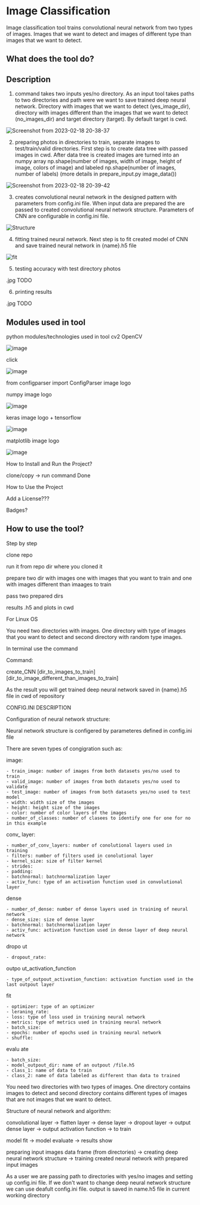 # **Image Classification**

Image classification tool trains convolutional neural network from two types of images. Images that we want to detect and 
images of different type than images that we want to detect.

## **What does the tool do?**

## **Description**

1. command takes two inputs yes/no directory. As an input tool takes paths to two directories and path were we want to save trained deep neural network. Directory with images that we want to detect (yes_image_dir), directory with images different than the images that we want to detect (no_images_dir) and target directory (target). By default target is cwd.

![Screenshot from 2023-02-18 20-38-37](https://user-images.githubusercontent.com/91827782/219903632-362dbf72-9055-405a-ac7c-7a133ef026a5.png)

2. preparing photos in directories to train, separate images to test/train/valid directories. First step is to create data tree with passed images in cwd. After data tree is created images are turned into an numpy array np.shape(number of images, width of image, height of image, colors of image) and labeled np.shape(number of images, number of labels) (more details in prepare_input.py image_data())

![Screenshot from 2023-02-18 20-39-42](https://user-images.githubusercontent.com/91827782/219903639-e11d5c71-b303-4557-831e-17c10cc84c9e.png)

3. creates convolutional neural network in the designed pattern with parameters from config.ini file. When input data are prepared the are passed to created convolutional neural network structure. Parameters of CNN are configurable in config.ini file.

![Structure](https://user-images.githubusercontent.com/91827782/219903643-9263b176-1494-4b6b-ba52-983597507567.jpg)

4. fitting trained neural network. Next step is to fit created model of CNN and save trained neural network in {name}.h5 file

![fit](https://user-images.githubusercontent.com/91827782/219903648-53894bf3-8c2b-43d6-839a-d4ba0a89be4a.jpg)

5. testing accuracy with test directory photos

.jpg TODO

6. printing results

.jpg TODO

## **Modules used in tool**

python modules/technologies used in tool
cv2 OpenCV

![image](https://user-images.githubusercontent.com/91827782/219903685-de5a2e6b-1e36-4327-a89f-a431c1d08028.png)

click

![image](https://user-images.githubusercontent.com/91827782/219903695-e10b8cfb-bac9-4998-9d5f-037ed94a56db.png)

from configparser import ConfigParser image logo

numpy image logo

![image](https://user-images.githubusercontent.com/91827782/219903714-bb8df901-d525-43e5-a83b-746d88f08494.png)


keras image logo + tensorflow

![image](https://user-images.githubusercontent.com/91827782/219903730-4b30fc25-ceb7-47d0-87b5-bd14a413b8c2.png)


matplotlib image logo

![image](https://user-images.githubusercontent.com/91827782/219903739-7eabc612-bf7a-48b2-bf13-5622f1b5cc02.png)


How to Install and Run the Project?

clone/copy -> run command Done

How to Use the Project

Add a License???

Badges?

## How to use the tool?

Step by step

clone repo

run it from repo dir where you cloned it

prepare two dir with images one with images that you want to train and one with images different than imaages to train

pass two prepared dirs

results .h5 and plots in cwd



For Linux OS

You need two directories with images. One directory with type of images that you want to detect and second directory with random type images.

In terminal use the command

Command:

create_CNN [dir_to_images_to_train] [dir_to_image_different_than_images_to_train]

As the result you will get trained deep neural network saved in {name}.h5 file in cwd of repository


CONFIG.INI DESCRIPTION

Configuration of neural network structure:

Neural network structure is configered by parameteres defined in config.ini file

There are seven types of congigration such as:

image:

    - train_image: number of images from both datasets yes/no used to train
    - valid_image: number of images from both datasets yes/no used to validate
    - test_image: number of images from both datasets yes/no used to test model
    - width: width size of the images
    - height: height size of the images
    - color: number of color layers of the images
    - number_of_classes: number of clasees to identify one for one for no in this example
 
conv_ layer:
 
    - number_of_conv_layers: number of conolutional layers used in training
    - filters: number of filters used in conolutional layer
    - kernel_size: size of filter kernel
    - strides:
    - padding:
    - batchnormal: batchnormalization layer
    - activ_func: type of an activation function used in convolutional layer
 
dense 
 
    - number_of_dense: number of dense layers used in training of neural network
    - dense_size: size of dense layer
    - batchnormal: batchnormalization layer
    - activ_func: activation function used in dense layer of deep neural network
 
dropo ut
 
    - dropout_rate:
 
outpo ut_activation_function
 
    - type_of_outpout_activation_function: activation function used in the last outpout layer
 
fit 
 
    - optimizer: type of an optimizer
    - leraning_rate:
    - loss: type of loss used in training neural network
    - metrics: type of metrics used in training neural network
    - batch_size:
    - epochs: number of epochs used in training neural network
    - shuffle:
 
evalu ate
 
    - batch_size:
    - model_outpout_dir: name of an outpout /file.h5
    - class_1: name of data to train
    - class_2: name of data labeled as different than data to trained


You need two directories with two types of images. One directory contains images to detect and second directory contains different types of images that are not images that we want to detect.


Structure of neural network and algorithm:

convolutional layer -> flatten layer -> dense layer -> dropout layer -> output dense layer -> output activation function -> to train

model fit -> model evaluate -> results show

preparing input images data frame (from directories) -> creating deep neural network structure -> training created neural network with prepared input images

As a user we are passing path to directories with yes/no images and setting up config.ini file. If we don't want to change deep neural network structure we can use deafult config.ini file.
output is saved in name.h5 file in current working directory 
